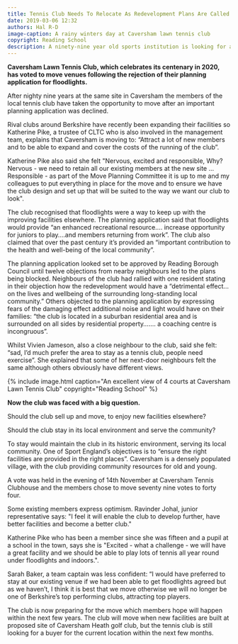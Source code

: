 ```yaml
---
title: Tennis Club Needs To Relocate As Redevelopment Plans Are Called ‘Out’
date: 2019-03-06 12:32
authors: Hal R-D
image-caption: A rainy winters day at Caversham lawn tennis club
copyright: Reading School
description: A ninety-nine year old sports institution is looking for a new home; club member and BBC Young Reporter Hal investigates.
---
```


**Caversham Lawn Tennis Club, which celebrates its centenary in 2020, has voted to move venues following the rejection of their planning application for floodlights.**

After nighty nine years at the same site in Caversham the members of the local tennis club have taken the opportunity to move after an important planning application was declined.

Rival clubs around Berkshire have recently been expanding their facilities so Katherine Pike, a trustee of CLTC who is also involved in the management team, explains that Caversham is moving to: “Attract a lot of new members and to be able to expand and cover the costs of the running of the club”.

Katherine Pike also said she felt "Nervous, excited and responsible, Why? Nervous - we need to retain all our existing members at the new site ... Responsible - as part of the Move Planning Committee it is up to me and my colleagues to put everything in place for the move and to ensure we have the club design and set up that will be suited to the way we want our club to look".

The club recognised that floodlights were a way to keep up with the improving facilities elsewhere. The planning application said that floodlights would provide “an enhanced recreational resource…. increase opportunity for juniors to play….and members returning from work”. The club also claimed that over the past century it’s provided an “important contribution to the health and well-being of the local community”.

The planning application looked set to be approved by Reading Borough Council until twelve objections from nearby neighbours led to the plans being blocked. Neighbours of the club had rallied with one resident stating in their objection how the redevelopment would have a “detrimental effect…on the lives and wellbeing of the surrounding long-standing local community.”
Others objected to the planning application by expressing fears of the damaging effect additional noise and light would have on their families: “the club is located in a suburban residential area and is surrounded on all sides by residential property……. a coaching centre is incongruous”.

Whilst Vivien Jameson, also a close neighbour to the club, said she felt: “sad, I’d much prefer the area to stay as a tennis club, people need exercise”. She explained that some of her next-door neighbours felt the same although others obviously have different views.

{% include image.html caption="An excellent view of 4 courts at Caversham Lawn Tennis Club" copyright="Reading School" %}

**Now the club was faced with a big question.**

Should the club sell up and move, to enjoy new facilities elsewhere?

Should the club stay in its local environment and serve the community?

To stay would maintain the club in its historic environment, serving its local community. One of Sport England’s objectives is to “ensure the right facilities are provided in the right places”. Caversham is a densely populated village, with the club providing community resources for old and young.

A vote was held in the evening of 14th November at Caversham Tennis Clubhouse and the members chose to move seventy nine votes to forty four.

Some existing members express optimism. Ravinder Johal, junior representative says: "I feel it will enable the club to develop further, have better facilities and become a better club."

Katherine Pike who has been a member since she was fifteen and a pupil at a school in the town, says she is "Excited - what a challenge - we will have a great facility and we should be able to play lots of tennis all year round under floodlights and indoors.".

Sarah Baker, a team captain was less confident: “I would have preferred to stay at our existing venue if we had been able to get floodlights agreed but as we haven’t, I think it is best that we move otherwise we will no longer be one of Berkshire’s top performing clubs, attracting top players.

The club is now preparing for the move which members hope will happen within the next few years.   The club will move when new facilities are built at proposed site of Caversham Heath golf club, but the tennis club is still looking for a buyer for the current location within the next few months.
